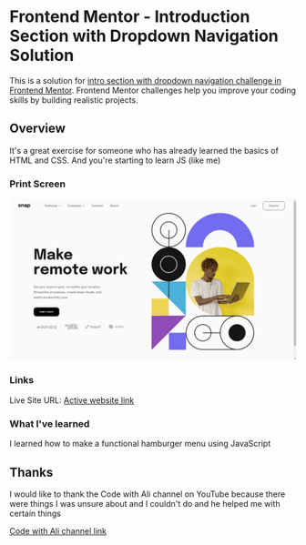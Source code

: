 # Frontend Mentor - Introduction Section with Dropdown Navigation Solution

This is a solution for [intro section with dropdown navigation challenge in Frontend Mentor](https://www.frontendmentor.io/challenges/intro-section-with-dropdown-navigation-ryaPetHE5). Frontend Mentor challenges help you improve your coding skills by building realistic projects.

## Overview

It's a great exercise for someone who has already learned the basics of HTML and CSS. And you're starting to learn JS (like me)

### Print Screen

![Project image](./design/design-ready.png)

### Links

Live Site URL: [Active website link](https://frontend-mentor-intro-section-with-dropdown-navigation-beta.vercel.app/)

### What I've learned

I learned how to make a functional hamburger menu using JavaScript

## Thanks

I would like to thank the Code with Ali channel on YouTube because there were things I was unsure about and I couldn't do and he helped me with certain things

[Code with Ali channel link](https://www.youtube.com/@YTCodewithAli)
